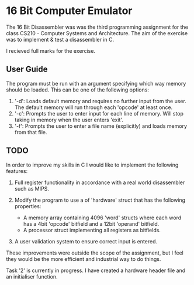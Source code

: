 # 16 Bit Computer Emulator

The 16 Bit Disassembler was  was the third programming assignment for the class CS210 - Computer Systems and Architecture.
The aim of the exercise was to implement & test a disassembler in C.

I recieved full marks for the exercise.

## User Guide
The program must be run with an argument specifying which way memory should be loaded. This can be one of the following options:
1. '-d': Loads default memory and requires no further input from the user. The default memory will run through each 'opcode' at least once.
2. '-c': Prompts the user to enter input for each line of memory. Will stop taking in memory when the user enters 'exit'.
3. '-f': Prompts the user to enter a file name (explicitly) and loads memory from that file.


## TODO
In order to improve my skills in C I would like to implement the following features:
1. Full register functionality in accordance with a real world disassembler such as MIPS.
2. Modify the program to use a of 'hardware' struct that has the following properties:
	- A memory array containing 4096 'word' structs where each word has a 4bit 'opcode' bitfield and a 12bit 'operand' bitfield.
	- A processor struct implementing all registers as bitfields.
	
3. A user validation system to ensure correct input is entered.

These improvements were outside the scope of the assignment, but I feel they would be the more efficient
and industrial way to do things.

Task '2' is currently in progress. I have created a hardware header file and an initialiser function.
